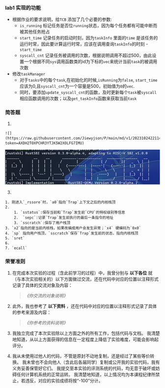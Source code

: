 ### lab1 实现的功能

- 根据作业的要求说明，给`TCB` 添加了几个必要的参数:
    - `is_running` 标记任务是否位`running`状态，因为每个任务都有可能中断而被其他任务抢占
    - `start_time` 记录任务的启动时刻，因为`taskInfo` 里面的`time` 是该任务的运行时常，因此要计算运行时常，应该在调用查询`taskInfo`的时刻 - `start_time`
    - `syscall_cnt` 记录任务被调用的次数，根据说明调用不超过500，由此设置一个根据不同`sys`调用函数类的id为下标的`vec`来统计当前`task`的被调用次数
- 修改`taskManager`
    - 对于`tasks`中的每个`task`,在初始化的时候,`isRunning`为`false`, `start_time`应该为0,且`syscall_cnt`为一个容量是500，初始值为`0`的`vec`.
    - 同时，要添加`update_syscall_cnt`的函数，及时更新每个`task`被`syscall`相应函数调用的次数；以及`get_taskInfo`函数来获取当前`task`



### 简答题

1. 
        
    ![](https://raw.githubusercontent.com/Jiewyjson/P/main/md/v1/202310242211437.png?token=AXDH2TOXPCHR3YTJK5W2XOLFG7IMU)

   ![](https://raw.githubusercontent.com/Jiewyjson/P/main/md/v1/202310242210393.png?token=AXDH2TMFMM5LS5IZDHMBYZ3FG7IJI)



3. 

    1. 刚进入`_rssore`时，`a0`指向`Trap`上下文之后的内核栈顶
    2. 
        1. `sstatus`:保存当前和`Trap`发生前`CPU`的特权级别等信息
        2.  `sepc`:记录`Trap`发生前执行的最后一条指令的地址
        3. `sscratch`:保存了用户栈顶
    3. `x2`指向的是当前内核栈，如果改编成用户会发生异常；`x4` 硬编码为`0x0`
    4. `sp` 指向用户栈顶，`sscratch`保存`Trap`发生前的状态，指向内核栈顶
    5. `sret`
    6.  
    7. `ecall`

    

### 荣誉准则

1. 在完成本次实验的过程（含此前学习的过程）中，我曾分别与 **以下各位** 就（与本次实验相关的）以下方面做过交流，还在代码中对应的位置以注释形式记录了具体的交流对象及内容：

    > *《你交流的对象说明》*

2. 此外，我也参考了 **以下资料** ，还在代码中对应的位置以注释形式记录了具体的参考来源及内容：

    > *《你参考的资料说明》*

3. 我独立完成了本次实验除以上方面之外的所有工作，包括代码与文档。 我清楚地知道，从以上方面获得的信息在一定程度上降低了实验难度，可能会影响起评分。

4. 我从未使用过他人的代码，不管是原封不动地复制，还是经过了某些等价转换。 我未曾也不会向他人（含此后各届同学）复制或公开我的实验代码，我有义务妥善保管好它们。 我提交至本实验的评测系统的代码，均无意于破坏或妨碍任何计算机系统的正常运转。 我清楚地知道，以上情况均为本课程纪律所禁止，若违反，对应的实验成绩将按“-100”分计。
